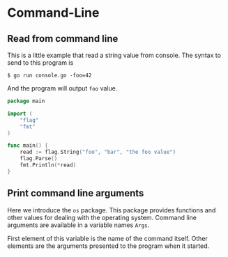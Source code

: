 # Command-Line

## Read from command line

This is a little example that read a string value from console. The syntax to send to this program is

    $ go run console.go -foo=42

And the program will output `foo` value.

```go
package main

import (
	"flag"
	"fmt"
)

func main() {
	read := flag.String("foo", "bar", "the foo value")
	flag.Parse()
	fmt.Println(*read)
}
```

## Print command line arguments

Here we introduce the `os` package. This package provides functions and other values for dealing with the operating system. Command line arguments are available in a variable names `Args`.

First element of this variable is the name of the command itself. Other elements are the arguments presented to the program when it started.